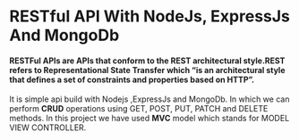  # RESTful API With NodeJs, ExpressJs And MongoDb
 
 #### RESTFul APIs are APIs that conform to the REST architectural style.REST refers to Representational State Transfer which “is an architectural style that defines a set of constraints and properties based on HTTP”.
 
 It is simple api build with Nodejs ,ExpressJs and MongoDb. In which we can perform **CRUD** operations using GET, POST, PUT, PATCH and DELETE methods.
 In this project we have used **MVC** model which stands for MODEL VIEW CONTROLLER.
